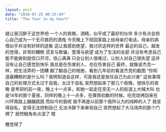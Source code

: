 ```yaml
---
layout: post
date: "2018-07-25 00:15:49"
title: "The fear in my heart"
---
```


就让我沉醉于这世界吧
一个人的夜晚，酒精，似乎成了最好的伙伴
多少有点会担心自己成为一个无可救药的酒鬼
今天晚上下班回家路上给母亲打电话，母亲的病情似乎并没有好转的迹象
这让我感到绝望，我讨厌这样的世界
最近的自己，越发的觉得，非常的糟糕
谎言与欺骗，堕落与欲望
成为了生活的全部
并没有考虑自己能不能做到就信口开河，信心满满
只会让别人很难过，让别人对自己很失望
这并没有让自己感觉到快乐
我总是在伤害别人，也在伤害自己
最终，就像波杰克一样，把生活弄的一团糟
翻了翻自己的相册，看到几年前的看波杰克的截图
“你知道最糟糕的是什么吗？我明知道会这样，可是我还是放任自己为此兴奋“
这些事情自己的处理方式太过于自我，太过于自私
突然想起来了那几个夜晚，很快乐的夜晚
是考研的前一夜，晚上十一点多，和她一起走在空无一人的街道上大喊大叫
也是14年的那个夏夜，同样的晚上十一点多，在骤雨初歇的时候，吃完烧烤回来在川环南路上蹦蹦跳跳
而如今的我呢
我不再是以前那个我所认为的纯粹的人了
我变得自私，变得无法控制自己
无法冷静下来审视自己
突然想起了大马场弄的那个门牌了
居然眼角有点湿了
嗯

睡觉得了
